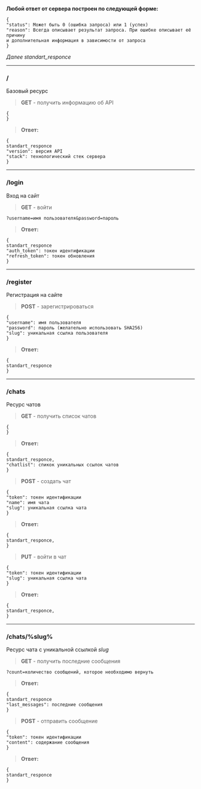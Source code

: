 **Любой ответ от сервера построен по следующей форме:**

	{
	"status": Может быть 0 (ошибка запроса) или 1 (успех)
	"reason": Всегда описывает результат запроса. При ошибке описывает её причину
	и дополнительная информация в зависимости от запроса
	}

*Далее standart_responce*

---

### /

Базовый ресурс

>**GET** - получить информацию об API
>
	{
	}
>
>**Ответ:** 
>
	{
	standart_responce
	"version": версия API
	"stack": технологический стек сервера
	}

---

### /login

Вход на сайт

>**GET** - войти
>
	?username=имя пользователя&password=пароль
>
>**Ответ:** 
>
	{
	standart_responce
	"auth_token": токен идентификации
	"refresh_token": токен обновления
	}

---

### /register

Регистрация на сайте

>**POST** - зарегистрироваться
>
	{
	"username": имя пользователя
	"password": пароль (желательно использовать SHA256)
	"slug": уникальная ссылка пользователя
	}
>
>**Ответ:** 
>
	{
	standart_responce
	}

---

### /chats

Ресурс чатов

>**GET** - получить список чатов
>
	{
	}
>
>**Ответ:**
> 
	{
	standart_responce,
	"chatlist": спикок уникальных ссылок чатов
	}
>
>**POST** - создать чат
>
	{
	"token": токен идентификации
	"name": имя чата
	"slug": уникальная ссылка чата
	}
>
>**Ответ:**
> 
	{
	standart_responce,
	}
>
>**PUT** - войти в чат
>
	{
	"token": токен идентификации
	"slug": уникальная ссылка чата
	}
>
>**Ответ:**
> 
	{
	standart_responce,
	}

---

### /chats/%slug%

Ресурс чата с уникальной ссылкой *slug*

>**GET** - получить последние сообщения
>
	?count=количество сообщений, которое необходимо вернуть
>
>**Ответ:**
>
	{
	standart_responce
	"last_messages": последние сообщения
	}
>
>**POST** - отправить сообщение
>
	{
	"token": токен идентификации
	"content": содержание сообщения
	}
>
>**Ответ:**
>
	{
	standart_responce
	}
